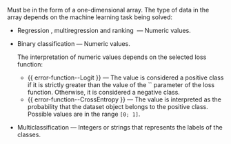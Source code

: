 
Must be in the form of a one-dimensional array. The type of data in the array depends on the machine learning task being solved:
- Regression , multiregression and ranking  — Numeric values.
- Binary classification — Numeric values.
    
    The interpretation of numeric values depends on the selected loss function:
    
    - {{ error-function--Logit }} — The value is considered a positive class if it is strictly greater than the value of the `` parameter of the loss function. Otherwise, it is considered a negative class.
    - {{ error-function--CrossEntropy }} — The value is interpreted as the probability that the dataset object belongs to the positive class. Possible values are in the range `[0; 1]`.
    
- Multiclassification — Integers or strings that represents the labels of the classes.
